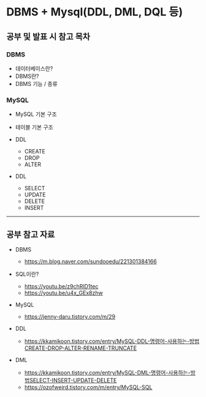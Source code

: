 # DBMS + Mysql(DDL, DML, DQL 등)
## 공부 및 발표 시 참고 목차

### DBMS
- 데이터베이스란?
- DBMS란?
- DBMS 기능 / 종류

### MySQL
- MySQL 기본 구조
- 테이블 기본 구조
- DDL
  - CREATE
  - DROP
  - ALTER
 
- DDL
  - SELECT
  - UPDATE
  - DELETE
  - INSERT

---
## 공부 참고 자료
- DBMS
  - https://m.blog.naver.com/sundooedu/221301384166

- SQL이란?
  - https://youtu.be/z9chRlD1tec  
  - https://youtu.be/u4x_GEx8zhw

- MySQL 
  - https://jenny-daru.tistory.com/m/29

- DDL
  - https://kkamikoon.tistory.com/entry/MySQL-DDL-명령어-사용하는-방법CREATE-DROP-ALTER-RENAME-TRUNCATE

- DML
  - https://kkamikoon.tistory.com/entry/MySQL-DML-명령어-사용하는-방법SELECT-INSERT-UPDATE-DELETE  
  - https://ozofweird.tistory.com/m/entry/MySQL-SQL
